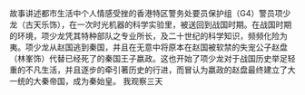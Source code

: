 故事讲述都市生活中个人情感受挫的香港特区警务处要员保护组（G4）警员项少龙（古天乐饰），在一次时光机器的科学实验里，被送回到战国时期。在战国时期的环境，项少龙凭其特种部队之专业所长，及二十世纪的科学知识，频频化险为夷。项少龙从赵国逃到秦国，并且在无意中将原本在赵国被软禁的失宠公子赵盘（林峯饰）代替已经死了的秦国王子嬴政。这也开始了项少龙对于战国历史举足轻重的不凡生活，并且逐步的牵引著历史的行进，而冒认为嬴政的赵盘最终建立了大一统的大秦帝国，成为秦始皇。
我观察三天
